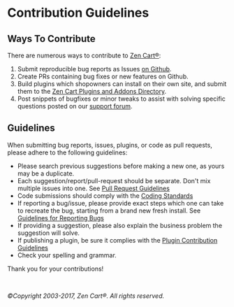 # Contribution Guidelines

## Ways To Contribute

There are numerous ways to contribute to [Zen Cart&reg;](https://www.zen-cart.com/):

1. Submit reproducible bug reports as Issues [on Github](https://github.com/zencart/zencart/).
2. Create PRs containing bug fixes or new features on Github.
3. Build plugins which shopowners can install on their own site, and submit them to the [Zen Cart Plugins and Addons Directory](https://www.zen-cart.com/downloads.php). 
4. Post snippets of bugfixes or minor tweaks to assist with solving specific questions posted on our [support forum](https://www.zen-cart.com/forum.php). 

## Guidelines
When submitting bug reports, issues, plugins, or code as pull requests, please adhere to the following guidelines:

* Please search previous suggestions before making a new one, as yours may be a duplicate.
* Each suggestion/report/pull-request should be separate. Don't mix multiple issues into one. See [Pull Request Guidelines](http://docs.zen-cart.com/Contributing/main/pull_requests)
* Code submissions should comply with the [Coding Standards](http://docs.zen-cart.com/Contributing/main/coding_standards)
* If reporting a bug/issue, please provide exact steps which one can take to recreate the bug, starting from a brand new fresh install. See [Guidelines for Reporting Bugs](http://docs.zen-cart.com/Contributing/main/issues)
* If providing a suggestion, please also explain the business problem the suggestion will solve.
* If publishing a plugin, be sure it complies with the [Plugin Contribution Guidelines](https://www.zen-cart.com/content.php?53)
* Check your spelling and grammar.

Thank you for your contributions!


&nbsp;  
  
*&copy;Copyright 2003-2017, Zen Cart&reg;. All rights reserved.*

